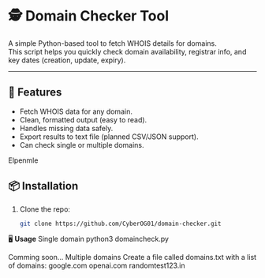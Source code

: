 # 🕵️ Domain Checker Tool

A simple Python-based tool to fetch WHOIS details for domains.  
This script helps you quickly check domain availability, registrar info, and key dates (creation, update, expiry).

---

## 🚀 Features
- Fetch WHOIS data for any domain.
- Clean, formatted output (easy to read).
- Handles missing data safely.
- Export results to text file (planned CSV/JSON support).
- Can check single or multiple domains.

Elpenmle 

## 📦 Installation

1. Clone the repo:
   ```bash
   git clone https://github.com/CyberOG01/domain-checker.git
   
🖥 **Usage**
Single domain
python3 domaincheck.py

Comming soon...
Multiple domains
Create a file called domains.txt with a list of domains:
google.com
openai.com
randomtest123.in

